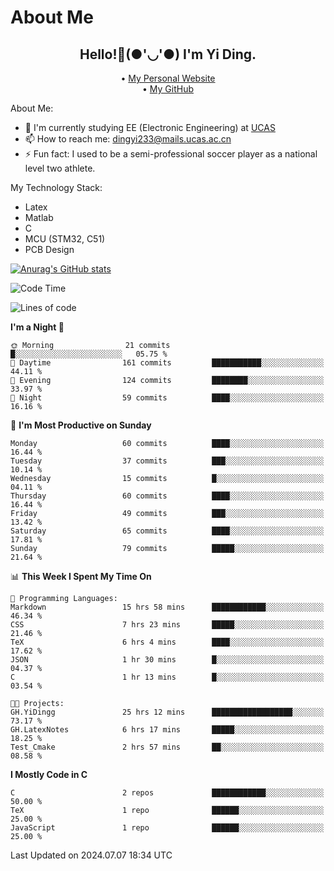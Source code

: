 # About Me

<h2 style="text-align:center;"> Hello!👋(●'◡'●) I'm Yi Ding.</h2>

<div style="text-align:center;">
  • <a href="https://yidingg.github.io/YiDingg">My Personal Website</a><br>
  • <a href="https://github.com/YiDingg">My GitHub</a>
</div>

About Me:
- 🔭 I'm currently studying EE (Electronic Engineering) at [UCAS](https://www.ucas.ac.cn/)
- 📫 How to reach me: dingyi233@mails.ucas.ac.cn
- ⚡ Fun fact: I used to be a semi-professional soccer player as a national level two athlete.

My Technology Stack:
- Latex
- Matlab
- C
- MCU (STM32, C51)
- PCB Design

[![Anurag's GitHub stats](https://github-readme-stats.vercel.app/api?username=YiDingg)](https://github.com/anuraghazra/github-readme-stats)

<!--START_SECTION:waka-->
![Code Time](http://img.shields.io/badge/Code%20Time-137%20hrs%201%20min-blue)

![Lines of code](https://img.shields.io/badge/From%20Hello%20World%20I%27ve%20Written-446.7%20thousand%20lines%20of%20code-blue)

**I'm a Night 🦉** 

```text
🌞 Morning                21 commits          █░░░░░░░░░░░░░░░░░░░░░░░░   05.75 % 
🌆 Daytime                161 commits         ███████████░░░░░░░░░░░░░░   44.11 % 
🌃 Evening                124 commits         ████████░░░░░░░░░░░░░░░░░   33.97 % 
🌙 Night                  59 commits          ████░░░░░░░░░░░░░░░░░░░░░   16.16 % 
```
📅 **I'm Most Productive on Sunday** 

```text
Monday                   60 commits          ████░░░░░░░░░░░░░░░░░░░░░   16.44 % 
Tuesday                  37 commits          ███░░░░░░░░░░░░░░░░░░░░░░   10.14 % 
Wednesday                15 commits          █░░░░░░░░░░░░░░░░░░░░░░░░   04.11 % 
Thursday                 60 commits          ████░░░░░░░░░░░░░░░░░░░░░   16.44 % 
Friday                   49 commits          ███░░░░░░░░░░░░░░░░░░░░░░   13.42 % 
Saturday                 65 commits          ████░░░░░░░░░░░░░░░░░░░░░   17.81 % 
Sunday                   79 commits          █████░░░░░░░░░░░░░░░░░░░░   21.64 % 
```


📊 **This Week I Spent My Time On** 

```text
💬 Programming Languages: 
Markdown                 15 hrs 58 mins      ████████████░░░░░░░░░░░░░   46.34 % 
CSS                      7 hrs 23 mins       █████░░░░░░░░░░░░░░░░░░░░   21.46 % 
TeX                      6 hrs 4 mins        ████░░░░░░░░░░░░░░░░░░░░░   17.62 % 
JSON                     1 hr 30 mins        █░░░░░░░░░░░░░░░░░░░░░░░░   04.37 % 
C                        1 hr 13 mins        █░░░░░░░░░░░░░░░░░░░░░░░░   03.54 % 

🐱‍💻 Projects: 
GH.YiDingg               25 hrs 12 mins      ██████████████████░░░░░░░   73.17 % 
GH.LatexNotes            6 hrs 17 mins       █████░░░░░░░░░░░░░░░░░░░░   18.25 % 
Test_Cmake               2 hrs 57 mins       ██░░░░░░░░░░░░░░░░░░░░░░░   08.58 % 
```

**I Mostly Code in C** 

```text
C                        2 repos             ████████████░░░░░░░░░░░░░   50.00 % 
TeX                      1 repo              ██████░░░░░░░░░░░░░░░░░░░   25.00 % 
JavaScript               1 repo              ██████░░░░░░░░░░░░░░░░░░░   25.00 % 
```




 Last Updated on 2024.07.07 18:34 UTC
<!--END_SECTION:waka-->

